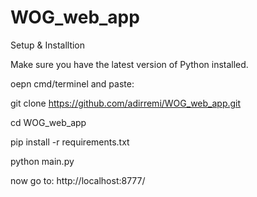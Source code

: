 # WOG_web_app

Setup & Installtion


Make sure you have the latest version of Python installed.

oepn cmd/terminel  and paste:


git clone https://github.com/adirremi/WOG_web_app.git


cd WOG_web_app


pip install -r requirements.txt


python main.py
  
  now go to:
  http://localhost:8777/
  

